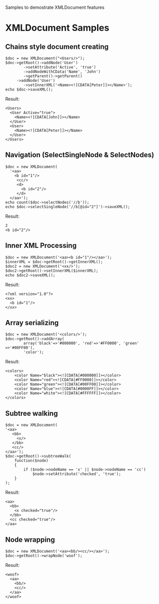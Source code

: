 Samples to demostrate XMLDocument features

# XMLDocument Samples #

## Chains style document creating ##

```
$doc = new XMLDocument("<Users/>");
$doc->getRoot()->addNode('User')
        ->setAttribute('Active', 'true')
        ->addNodeWithCData('Name', 'John')
        ->getParent()->getParent()
     ->addNode('User')
        ->setInnerXML('<Name><![CDATA[Peter]]></Name>');
echo $doc->saveXML();
```

Result:

```
<Users>
  <User Active="true">
    <Name><![CDATA[John]]></Name>
  </User>
  <User>
    <Name><![CDATA[Peter]]></Name>
  </User>
</Users>  
```

## Navigation (SelectSingleNode & SelectNodes) ##
```
$doc = new XMLDocument(
  '<aa>
    <b id="1"/>
     <cc/>
     <d>
       <b id="2"/>
     </d>
  </aa>');
echo count($doc->selectNodes('//b'));
echo $doc->selectSingleNode('//b[@id="2"]')->saveXML();
```

Result:
```
2
<b id="2"/>
```

## Inner XML Processing ##

```
$doc = new XMLDocument('<aa><b id="1"/></aa>');    
$innerXML = $doc->getRoot()->getInnerXML();
$doc2 = new XMLDocument('<xx/>');
$doc2->getRoot()->setInnerXML($innerXML);
echo $doc2->saveXML();
```

Result:
```
<?xml version="1.0"?>
<xx>
  <b id="1"/>
</xx>
```


## Array serializing ##

```
$doc = new XMLDocument('<colors/>');
$doc->getRoot()->addArray(
        array('black'=>'#000000', 'red'=>'#FF0000', 'green' =>'#00FF00'), 
        'color');
```

Result:
```
<colors>
    <color Name="black"><![CDATA[#000000]]></color>
    <color Name="red"><![CDATA[#FF0000]]></color>
    <color Name="green"><![CDATA[#00FF00]]></color>
    <color Name="blue"><![CDATA[#0000FF]]></color>
    <color Name="white"><![CDATA[#FFFFFF]]></color>
</colors>
```

## Subtree walking ##

```
$doc = new XMLDocument(
'<aa>
   <bb>
     <x/>
   </bb>
   <cc/>
</aa>');
$doc->getRoot()->subtreeWalk(
    function($node)
    {
        if ($node->nodeName == 'x' || $node->nodeName == 'cc')
            $node->setAttribute('checked', 'true');
    }
);
```

Result:
```
<aa>
  <bb>
    <x checked="true"/>
  </bb>
  <cc checked="true"/>
</aa>
```

## Node wrapping ##
```
$doc = new XMLDocument('<aa><bb/><cc/></aa>');
$doc->getRoot()->wrapNode('woof');
```

Result:

```
<woof>
  <aa>
    <bb/>
    <cc/>
  </aa>
</woof> 
```